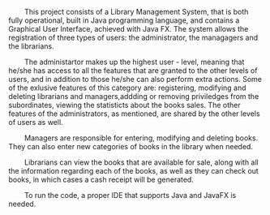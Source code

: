 &nbsp;&nbsp;&nbsp;&nbsp;&nbsp;&nbsp;&nbsp;&nbsp;This project consists of a Library Management System, that is both fully operational, built in Java programming language, and contains a Graphical User Interface, achieved with Java FX. The system allows the registration of three types of users: the administrator, the managagers and the librarians.

&nbsp;&nbsp;&nbsp;&nbsp;&nbsp;&nbsp;&nbsp;&nbsp;The administartor makes up the highest user - level, meaning that he/she has access to all the features that are granted to the other levels of users, and in addition to those he/she can also perform extra actions. Some of the exlusive features of this category are: registering, modifying and deleting librarians and managers,addding or removing priviledges from the subordinates, viewing the statisticts about the books sales. The other features of the administrators, as mentioned, are shared by the other levels of users as well. 

&nbsp;&nbsp;&nbsp;&nbsp;&nbsp;&nbsp;&nbsp;&nbsp;Managers are responsible for entering, modifying and deleting books. They can also enter new categories of books in the library when needed. 

&nbsp;&nbsp;&nbsp;&nbsp;&nbsp;&nbsp;&nbsp;&nbsp;Librarians can view the books that are available for sale, along with all the information regarding each of the books, as well as they can check out books, in which cases a cash receipt will be generated.

&nbsp;&nbsp;&nbsp;&nbsp;&nbsp;&nbsp;&nbsp;&nbsp;To run the code, a proper IDE that supports Java and JavaFX is needed.
